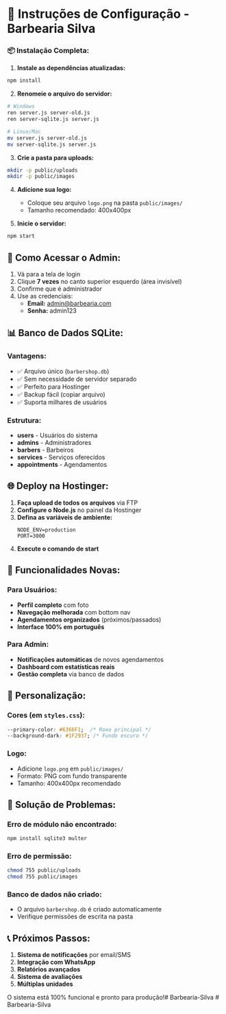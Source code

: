 # 🚀 Instruções de Configuração - Barbearia Silva

### 📦 Instalação Completa:

1. **Instale as dependências atualizadas:**
```bash
npm install
```

2. **Renomeie o arquivo do servidor:**
```bash
# Windows
ren server.js server-old.js
ren server-sqlite.js server.js

# Linux/Mac
mv server.js server-old.js
mv server-sqlite.js server.js
```

3. **Crie a pasta para uploads:**
```bash
mkdir -p public/uploads
mkdir -p public/images
```

4. **Adicione sua logo:**
   - Coloque seu arquivo `logo.png` na pasta `public/images/`
   - Tamanho recomendado: 400x400px

5. **Inicie o servidor:**
```bash
npm start
```

## 🔐 Como Acessar o Admin:

1. Vá para a tela de login
2. Clique **7 vezes** no canto superior esquerdo (área invisível)
3. Confirme que é administrador
4. Use as credenciais:
   - **Email:** admin@barbearia.com
   - **Senha:** admin123

## 📊 Banco de Dados SQLite:

### Vantagens:
- ✅ Arquivo único (`barbershop.db`)
- ✅ Sem necessidade de servidor separado
- ✅ Perfeito para Hostinger
- ✅ Backup fácil (copiar arquivo)
- ✅ Suporta milhares de usuários

### Estrutura:
- **users** - Usuários do sistema
- **admins** - Administradores
- **barbers** - Barbeiros
- **services** - Serviços oferecidos
- **appointments** - Agendamentos

## 🌐 Deploy na Hostinger:

1. **Faça upload de todos os arquivos** via FTP
2. **Configure o Node.js** no painel da Hostinger
3. **Defina as variáveis de ambiente:**
   ```
   NODE_ENV=production
   PORT=3000
   ```
4. **Execute o comando de start**

## 📱 Funcionalidades Novas:

### Para Usuários:
- **Perfil completo** com foto
- **Navegação melhorada** com bottom nav
- **Agendamentos organizados** (próximos/passados)
- **Interface 100% em português**

### Para Admin:
- **Notificações automáticas** de novos agendamentos
- **Dashboard com estatísticas reais**
- **Gestão completa** via banco de dados

## 🔧 Personalização:

### Cores (em `styles.css`):
```css
--primary-color: #6366F1;  /* Roxo principal */
--background-dark: #1F2937; /* Fundo escuro */
```

### Logo:
- Adicione `logo.png` em `public/images/`
- Formato: PNG com fundo transparente
- Tamanho: 400x400px recomendado

## 🚨 Solução de Problemas:

### Erro de módulo não encontrado:
```bash
npm install sqlite3 multer
```

### Erro de permissão:
```bash
chmod 755 public/uploads
chmod 755 public/images
```

### Banco de dados não criado:
- O arquivo `barbershop.db` é criado automaticamente
- Verifique permissões de escrita na pasta

## 📞 Próximos Passos:

1. **Sistema de notificações** por email/SMS
2. **Integração com WhatsApp**
3. **Relatórios avançados**
4. **Sistema de avaliações**
5. **Múltiplas unidades**

O sistema está 100% funcional e pronto para produção!#   B a r b e a r i a - S i l v a  
 #   B a r b e a r i a - S i l v a  
 
